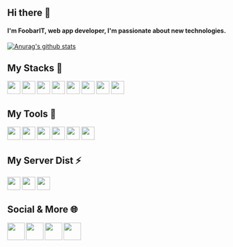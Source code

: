 ## Hi there 👋
#### I'm FoobarIT, web app developer, I'm passionate about new technologies.

<a href="https://github.com/FoobarIT?tab=repositories">
  <img align="center" src="https://github-readme-stats.vercel.app/api?username=FoobarIT&theme=algolia&show_icons=true&include_all_commits=true" alt="Anurag's github stats">
</a>

## My Stacks 🚀
<code><img height="30" src="https://cdn.svgporn.com/logos/express.svg"></code>
<code><img height="30" src="https://cdn.svgporn.com/logos/nodejs-icon.svg"></code>
<code><img height="30" src="https://cdn.svgporn.com/logos/mysql.svg"></code>
<code><img height="30" src="https://cdn.svgporn.com/logos/react.svg"></code>
<code><img height="30" src="https://cdn.svgporn.com/logos/javascript.svg"></code>
<code><img height="30" src="https://cdn.svgporn.com/logos/bootstrap.svg"></code>
<code><img height="30" src="https://cdn.svgporn.com/logos/nodewebkit.svg"></code>
<code><img height="30" src="https://cdn.svgporn.com/logos/electron.svg"></code>

## My Tools :hammer:
<code><img height="30" src="https://cdn.svgporn.com/logos/cpanel.svg"></code>
<code><img height="30" src="https://cdn.svgporn.com/logos/docker-icon.svg"></code>
<code><img height="30" src="https://cdn.svgporn.com/logos/git-icon.svg"></code>
<code><img height="30" src="https://cdn.svgporn.com/logos/postman.svg"></code>
<code><img height="30" src="https://cdn.svgporn.com/logos/webstorm.svg"></code>
<code><img height="30" src="https://cdn.svgporn.com/logos/visual-studio-code.svg"></code>

## My Server Dist :zap:
<code><img height="30" src="https://cdn.svgporn.com/logos/debian.svg"></code>
<code><img height="30" src="https://cdn.svgporn.com/logos/centos-icon.svg"></code>
<code><img height="30" src="https://cdn.svgporn.com/logos/microsoft-windows.svg"></code>

## Social & More :globe_with_meridians:

<a href="https://twitter.com/FoobarIT_">
  <img align="left" width="40px" src="https://cdn.svgporn.com/logos/twitter.svg" />
</a>
<a href="https://www.twitch.tv/foobarit">
  <img align="left" width="40px" src="https://cdn.svgporn.com/logos/twitch.svg" />
</a>
<a href="https://discord.gg/2mb22qe" title="Twitter">
  <img align="left" width="40px" src="https://cdn.svgporn.com/logos/discord.svg" />
</a>
<a href="https://foobarit.itch.io/">
  <img align="left" width="40px" src="https://cdn.svgporn.com/logos/game-analytics.svg" />
</a>
